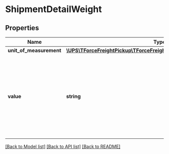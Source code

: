 # ShipmentDetailWeight

## Properties
Name | Type | Description | Notes
------------ | ------------- | ------------- | -------------
**unit_of_measurement** | [**\UPS\TForceFreightPickup\TForceFreightPickup\WeightUnitOfMeasurement**](WeightUnitOfMeasurement.md) |  | 
**value** | **string** | The value for the weight associated with the shipment. Valid characters: 0-9 and \&quot;.\&quot; (Decimal). Maximum of 2 digits after the decimal. | 

[[Back to Model list]](../../README.md#documentation-for-models) [[Back to API list]](../../README.md#documentation-for-api-endpoints) [[Back to README]](../../README.md)


